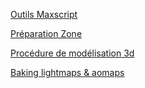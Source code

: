 [Outils Maxscript](outils-maxscript.md)

[Préparation Zone](preparation-zone.md)

[Procédure de modélisation 3d](producedure-modelisation-3d.md)

[Baking lightmaps & aomaps](baking-lightmaps-aomaps.md)